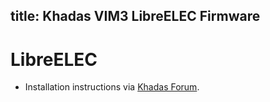 title: Khadas VIM3 LibreELEC Firmware
---

# LibreELEC
* Installation instructions via [Khadas Forum](https://forum.khadas.com/t/how-to-install-libreelec-on-vim3/4527).

